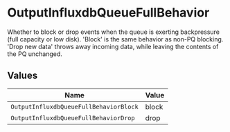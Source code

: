 # OutputInfluxdbQueueFullBehavior

Whether to block or drop events when the queue is exerting backpressure (full capacity or low disk). 'Block' is the same behavior as non-PQ blocking. 'Drop new data' throws away incoming data, while leaving the contents of the PQ unchanged.


## Values

| Name                                   | Value                                  |
| -------------------------------------- | -------------------------------------- |
| `OutputInfluxdbQueueFullBehaviorBlock` | block                                  |
| `OutputInfluxdbQueueFullBehaviorDrop`  | drop                                   |